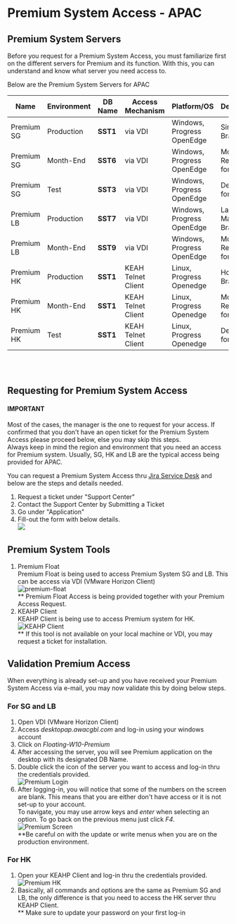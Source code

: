 # Premium System Access - APAC

## Premium System Servers

Before you request for a Premium System Access, you must familiarize first on the different servers for Premium and its function. With this, you can understand and know what server you need access to. 

Below are the Premium System Servers for APAC

|Name | Environment | **DB Name** | Access Mechanism | Platform/OS | Description |
|-----|-------------|---------|------------------| ------------| ------------|
|Premium SG | Production | **SST1** | via VDI | Windows, Progress OpenEdge | Singapore Branch|
|Premium SG | Month-End | **SST6** | via VDI  | Windows, Progress OpenEdge | Month-End Reporting for SG|
|Premium SG | Test | **SST3** | via VDI | Windows, Progress OpenEdge | Dev/Test for SG | 
|Premium LB | Production | **SST7** | via VDI | Windows, Progress OpenEdge | Labuan, Malaysia Branch | 
|Premium LB | Month-End | **SST9** | via VDI |  Windows, Progress OpenEdge | Month-End Reporting for LB |
|Premium HK | Production | **SST1** | KEAH Telnet Client |  Linux, Progress Openedge | Hong-Kong Branch |
|Premium HK | Month-End | **SST1** | KEAH Telnet Client |  Linux, Progress Openedge | Month-End Reporting for HK
|Premium HK | Test | **SST1** | KEAH Telnet Client |  Linux, Progress Openedge | Dev/Test for HK|


<br>
<br>

## Requesting for Premium System Access

#### IMPORTANT
Most of the cases, the manager is the one to request for your access. If confirmed that you don't have an open ticket for the Premium System Access please proceed below, else you may skip this steps. <br>
Always keep in mind the region and environment that you need an access for Premium system. Usually, SG, HK and LB are the typical access being provided for APAC. 

You can request a Premium System Access thru 
[Jira Service Desk](https://alliedworld.atlassian.net/servicedesk/customer/portals) and below are the steps and details needed. 

1. Request a ticket under "Support Center" 
1. Contact the Support Center by Submitting a Ticket 
1. Go under "Application" 
1. Fill-out the form with below details.<br> ![](images/details.jpg) <br>

## Premium System Tools

1. Premium Float <br>
    Premium Float is being used to access Premium System SG and LB. This can be access via VDI (VMware Horizon Client)<br>
        ![premium-float](images/premium_float.jpg)<br>
    ** Premium Float Access is being provided together with your Premium Access Request. 
1. KEAHP Client<br>
    KEAHP Client is being use to access Premium system for HK.<br>
        ![KEAHP Client](images/KEAHP_Client.JPG)<br>
    ** If this tool is not available on your local machine or VDI, you may request a ticket for installation. 

## Validation Premium Access
When everything is already set-up and you have received your Premium System Access via e-mail, you may now validate this by doing below steps. 

### For SG and LB
1. Open VDI (VMware Horizon Client) 
1. Access *desktopap.awacgbl.com* and log-in using your windows account  
1. Click on *Floating-W10-Premium*
1. After accessing the server, you will see Premium application on the desktop with its designated DB Name. 
1. Double click the icon of the server you want to access and log-in thru the credentials provided. <br>
![Premium Login](images/premium_login.JPG)
1. After logging-in, you will notice that some of the numbers on the screen are blank. This means that you are either don't have access or it is not set-up to your account. <br>
To navigate, you may use arrow keys and *enter* when selecting an option. To go back on the previous menu just click *F4*.<br>![Premium Screen](images/premium_screen.JPG)<br>
**Be careful on with the update or write menus when you are on the production environment. 
### For HK 
1. Open your KEAHP Client and log-in thru the credentials provided.
![Premium HK](images/premium_HK.JPG)
1. Basically, all commands and options are the same as Premium SG and LB, the only difference is that you need to access the HK server thru KEAHP Client. <br>
** Make sure to update your password on your first log-in









